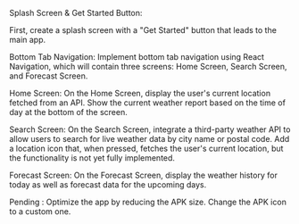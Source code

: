 Splash Screen & Get Started Button:

First, create a splash screen with a "Get Started" button that leads to the main app.

Bottom Tab Navigation:
Implement bottom tab navigation using React Navigation, which will contain three screens: Home Screen, Search Screen, and Forecast Screen.

Home Screen:
On the Home Screen, display the user's current location fetched from an API.
Show the current weather report based on the time of day at the bottom of the screen.

Search Screen:
On the Search Screen, integrate a third-party weather API to allow users to search for live weather data by city name or postal code.
Add a location icon that, when pressed, fetches the user's current location, but the functionality is not yet fully implemented.

Forecast Screen:
On the Forecast Screen, display the weather history for today as well as forecast data for the upcoming days.

Pending : 
Optimize the app by reducing the APK size.
Change the APK icon to a custom one.